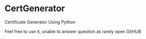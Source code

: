 # CertGenerator
Certificate Generator Using Python

Feel free to use it, unable to answer question as rarely open GitHUB
